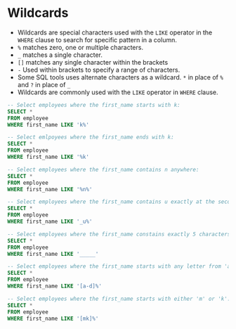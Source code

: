 # **Wildcards**

- Wildcards are special characters used with the `LIKE` operator in the `WHERE` clause to search for specific pattern in a column.
- `%` matches zero, one or multiple characters.
- `_` matches a single character.
- `[]` matches any single character within the brackets
- `-` Used within brackets to specify a range of characters.
- Some SQL tools uses alternate characters as a wildcard. `*` in place of `%` and `?` in place of `_`
- Wildcards are commonly used with the `LIKE` operator in `WHERE` clause.

```sql
-- Select employees where the first_name starts with k:
SELECT *
FROM employee
WHERE first_name LIKE 'k%'

-- Select emlpoyees where the first_name ends with k:
SELECT *
FROM employee
WHERE first_name LIKE '%k'

-- Select employees where the first_name contains n anywhere:
SELECT *
FROM employee
WHERE first_name LIKE '%n%'

-- Select employees where the first_name contains u exactly at the second position:
SELECT *
FROM employee
WHERE first_name LIKE '_u%'

-- Select employees where the first_name constains exactly 5 characters:
SELECT *
FROM employee
WHERE first_name LIKE '_____'

-- Select employees where the first_name starts with any letter from 'a' to 'd':
SELECT *
FROM employee
WHERE first_name LIKE '[a-d]%'

-- Select employees where the first_name starts with either 'm' or 'k':
SELECT *
FROM employee
WHERE first_name LIKE '[mk]%'
``` 
